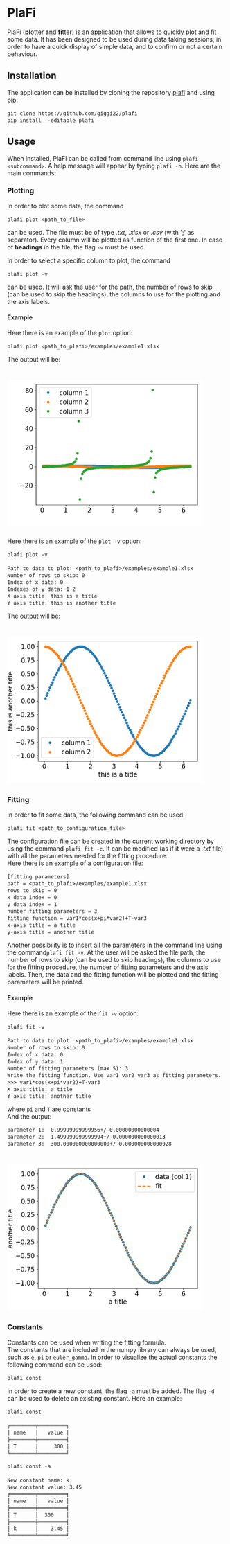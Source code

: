 # PlaFi
PlaFi (**pl**otter **a**nd **fi**tter) is an application that allows to quickly plot and fit some data. It has been
designed to be used during data taking sessions, in order to have a quick display of simple data, and to confirm or not 
a certain behaviour.

## Installation
The application can be installed by cloning the repository [plafi](https://github.com/giggi22/plafi) and using pip:
```
git clone https://github.com/giggi22/plafi
pip install --editable plafi
```

## Usage
When installed, PlaFi can be called from command line using `plafi <subcommand>`. A help message will appear by typing
`plafi -h`. Here are the main commands:

### Plotting
In order to plot some data, the command 
```
plafi plot <path_to_file>
```
can be used. The file must be of type _.txt_, _.xlsx_ or _.csv_ (with ';' as separator). Every column will be plotted as
function of the first one. In case of **headings** in the file, the flag `-v` must be used.


In order to select a specific column to plot, the command 
```
plafi plot -v
```
can be used. It will ask the user for the path, the number of rows to skip (can be used to skip the headings), the 
columns to use for the plotting and the axis labels.

#### Example
Here there is an example of the `plot` option:
```
plafi plot <path_to_plafi>/examples/example1.xlsx
```
The output will be: <br/>
# <img src="examples/example1_out1.png" alt="Drawing" width = "450"></img>


Here there is an example of the `plot -v` option:
```
plafi plot -v
               
Path to data to plot: <path_to_plafi>/examples/example1.xlsx
Number of rows to skip: 0
Index of x data: 0
Indexes of y data: 1 2
X axis title: this is a title
Y axis title: this is another title

```
The output will be: <br/>
# <img src="examples/example1_out2.png" alt="Drawing" width = "450"></img>

### Fitting
In order to fit some data, the following command can be used:
```
plafi fit <path_to_configuration_file>
```
The configuration file can be created in the current working directory by using the command `plafi fit -c`. It can be
modified (as if it were a _.txt_ file) with all the parameters needed for the fitting procedure. <br/>
Here there is an example of a configuration file:
```
[fitting parameters]
path = <path_to_plafi>/examples/example1.xlsx
rows to skip = 0
x data index = 0
y data index = 1
number fitting parameters = 3
fitting function = var1*cos(x+pi*var2)+T-var3 
x-axis title = a title
y-axis title = another title
```
Another possibility is to insert all the parameters in the command line using the command`plafi fit -v`.
At the user will be asked the file path, the number of rows to skip (can be used to skip headings), the columns to use
for the fitting procedure, the number of fitting parameters and the axis labels. Then, the data and the fitting function
will be plotted and the fitting parameters will be printed.

#### Example
Here there is an example of the `fit -v` option:
```
plafi fit -v

Path to data to plot: <path_to_plafi>/examples/example1.xlsx     
Number of rows to skip: 0                      
Index of x data: 0
Index of y data: 1
Number of fitting parameters (max 5): 3                     
Write the fitting function. Use var1 var2 var3 as fitting parameters.
>>> var1*cos(x+pi*var2)+T-var3 
X axis title: a title
Y axis title: another title
```
where `pi` and `T` are [constants](#constants)<br/>
And the output:
```
parameter 1:  0.99999999999956+/-0.00000000000004
parameter 2:  1.499999999999994+/-0.000000000000013
parameter 3:  300.000000000000000+/-0.000000000000028
```
# <img src="examples/example1_out3.png" alt="Drawing" width = "450"></img>

### Constants
Constants can be used when writing the fitting formula. <br/>
The constants that are included in the numpy library can always be used, such as `e`, `pi` or `euler_gamma`.
In order to visualize the actual constants the following command can be used:
```
plafi const
```
In order to create a new constant, the flag `-a` must be added. The flag `-d` can be used to delete an existing constant.
Here an example:
```
plafi const

╒════════╤═════════╕
│ name   │   value │
╞════════╪═════════╡
│ T      │     300 │
╘════════╧═════════╛
```
```
plafi const -a

New constant name: k
New constant value: 3.45
╒════════╤═════════╕
│ name   │   value │
╞════════╪═════════╡
│ T      │  300    │
├────────┼─────────┤
│ k      │    3.45 │
╘════════╧═════════╛
```